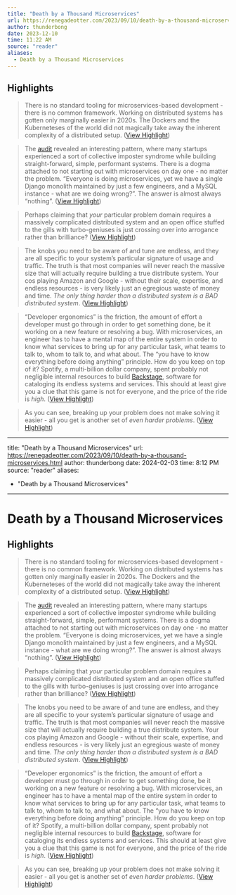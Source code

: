 ```yaml
---
title: "Death by a Thousand Microservices"
url: https://renegadeotter.com/2023/09/10/death-by-a-thousand-microservices.html
author: thunderbong
date: 2023-12-10
time: 11:22 AM
source: "reader"
aliases:
  - Death by a Thousand Microservices
---
```

## Highlights
> There is no standard tooling for microservices-based development - there is no common framework. Working on distributed systems has gotten only marginally easier in 2020s. The Dockers and the Kuberneteses of the world did not magically take away the inherent complexity of a distributed setup. ([View Highlight](https://read.readwise.io/read/01had3h1gv5receg4dgw70g0k7))

> The [audit](https://podcasts.apple.com/mt/podcast/lessons-from-5-years-of-startup-code-audits/id341623264?i=1000567623452) revealed an interesting pattern, where many startups experienced a sort of collective imposter syndrome while building straight-forward, simple, performant systems. There is a dogma attached to not starting out with microservices on day one - no matter the problem. “Everyone is doing microservices, yet we have a single Django monolith maintained by just a few engineers, and a MySQL instance - what are we doing wrong?”. The answer is almost always “nothing”. ([View Highlight](https://read.readwise.io/read/01had3j25maxyw56d5zcwpykha))

> Perhaps claiming that *your* particular problem domain requires a massively complicated distributed system and an open office stuffed to the gills with turbo-geniuses is just crossing over into arrogance rather than brilliance? ([View Highlight](https://read.readwise.io/read/01had3mfyzbefr3phr3fecd0jn))

> The knobs you need to be aware of and tune are endless, and they are all specific to your system’s particular signature of usage and traffic.
> The truth is that most companies will never reach the massive size that will actually require building a true distribute system. Your cos playing Amazon and Google - without their scale, expertise, and endless resources - is very likely just an egregious waste of money and time.
> *The only thing harder than a distributed system is a BAD distributed system*. ([View Highlight](https://read.readwise.io/read/01had3nnt1ker31zzvsgypa4bw))

> “Developer ergonomics” is the friction, the amount of effort a developer must go through in order to get something done, be it working on a new feature or resolving a bug.
> With microservices, an engineer has to have a mental map of the entire system in order to know what services to bring up for any particular task, what teams to talk to, whom to talk to, and what about. The “you have to know everything before doing anything” principle. How do you keep on top of it? Spotify, a multi-billion dollar company, spent probably not negligible internal resources to build [Backstage](https://backstage.spotify.com/), software for cataloging its endless systems and services.
> This should at least give you a clue that this game is not for everyone, and the price of the ride is *high*. ([View Highlight](https://read.readwise.io/read/01had3t3gww1d0axyqs86znxsf))

> As you can see, breaking up your problem does not make solving it easier - all you get is another set of *even harder problems*. ([View Highlight](https://read.readwise.io/read/01had3wdbcg2p78vk80ahykzkq))

---
title: "Death by a Thousand Microservices"
url: https://renegadeotter.com/2023/09/10/death-by-a-thousand-microservices.html
author: thunderbong
date: 2024-02-03
time: 8:12 PM
source: "reader"
aliases:
  - "Death by a Thousand Microservices"
---
# Death by a Thousand Microservices

## Highlights
> There is no standard tooling for microservices-based development - there is no common framework. Working on distributed systems has gotten only marginally easier in 2020s. The Dockers and the Kuberneteses of the world did not magically take away the inherent complexity of a distributed setup. ([View Highlight](https://read.readwise.io/read/01had3h1gv5receg4dgw70g0k7))

> The [audit](https://podcasts.apple.com/mt/podcast/lessons-from-5-years-of-startup-code-audits/id341623264?i=1000567623452) revealed an interesting pattern, where many startups experienced a sort of collective imposter syndrome while building straight-forward, simple, performant systems. There is a dogma attached to not starting out with microservices on day one - no matter the problem. “Everyone is doing microservices, yet we have a single Django monolith maintained by just a few engineers, and a MySQL instance - what are we doing wrong?”. The answer is almost always “nothing”. ([View Highlight](https://read.readwise.io/read/01had3j25maxyw56d5zcwpykha))

> Perhaps claiming that *your* particular problem domain requires a massively complicated distributed system and an open office stuffed to the gills with turbo-geniuses is just crossing over into arrogance rather than brilliance? ([View Highlight](https://read.readwise.io/read/01had3mfyzbefr3phr3fecd0jn))

> The knobs you need to be aware of and tune are endless, and they are all specific to your system’s particular signature of usage and traffic.
> The truth is that most companies will never reach the massive size that will actually require building a true distribute system. Your cos playing Amazon and Google - without their scale, expertise, and endless resources - is very likely just an egregious waste of money and time.
> *The only thing harder than a distributed system is a BAD distributed system*. ([View Highlight](https://read.readwise.io/read/01had3nnt1ker31zzvsgypa4bw))

> “Developer ergonomics” is the friction, the amount of effort a developer must go through in order to get something done, be it working on a new feature or resolving a bug.
> With microservices, an engineer has to have a mental map of the entire system in order to know what services to bring up for any particular task, what teams to talk to, whom to talk to, and what about. The “you have to know everything before doing anything” principle. How do you keep on top of it? Spotify, a multi-billion dollar company, spent probably not negligible internal resources to build [Backstage](https://backstage.spotify.com/), software for cataloging its endless systems and services.
> This should at least give you a clue that this game is not for everyone, and the price of the ride is *high*. ([View Highlight](https://read.readwise.io/read/01had3t3gww1d0axyqs86znxsf))

> As you can see, breaking up your problem does not make solving it easier - all you get is another set of *even harder problems*. ([View Highlight](https://read.readwise.io/read/01had3wdbcg2p78vk80ahykzkq))

